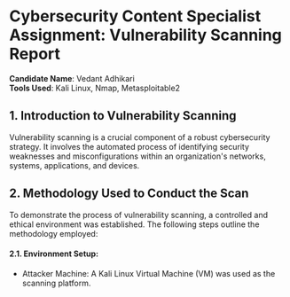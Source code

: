 # Cybersecurity Content Specialist Assignment: Vulnerability Scanning Report 
**Candidate Name**: Vedant Adhikari  
**Tools Used**: Kali Linux, Nmap, Metasploitable2 
## 1. Introduction to Vulnerability Scanning 
Vulnerability scanning is a crucial component of a robust cybersecurity strategy. It involves 
the automated process of identifying security weaknesses and misconfigurations within an 
organization's networks, systems, applications, and devices. 
## 2. Methodology Used to Conduct the Scan 
To demonstrate the process of vulnerability scanning, a controlled and ethical environment 
was established. The following steps outline the methodology employed: 
#### 2.1. Environment Setup: 
   * Attacker Machine: A Kali Linux Virtual Machine (VM) was used as the scanning 
   platform. 
